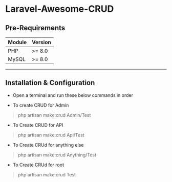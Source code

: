 # Laravel-Awesome-CRUD

## Pre-Requirements

| Module    | Version                                  |
|-----------|------------------------------------------|
| PHP       | >= 8.0                                   |
| MySQL     | >= 8.0                                   |


---------------

## Installation & Configuration

- Open a terminal and run these below commands in order

- To create CRUD for Admin
> php artisan make:crud Admin/Test

- To Create CRUD for API
> php artisan make:crud Api/Test

- To Create CRUd for anything else
> php artisan make:crud Anything/Test

- To Create CRUd for root
> php artisan make:crud Test